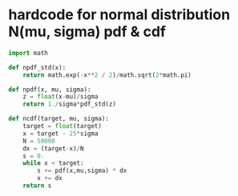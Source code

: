 # hardcode for normal distribution N(mu, sigma) pdf & cdf

```python
import math

def npdf_std(x):
    return math.exp(-x**2 / 2)/math.sqrt(2*math.pi)

def npdf(x, mu, sigma):
    z = float(x-mu)/sigma
    return 1./sigma*pdf_std(z)

def ncdf(target, mu, sigma):
    target = float(target)
    x = target - 25*sigma
    N = 50000
    dx = (target-x)/N
    s = 0.
    while x < target:
        s += pdf(x,mu,sigma) * dx
        x += dx
    return s
    
```
